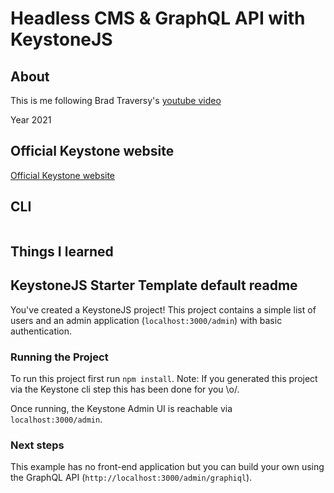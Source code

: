 # Headless CMS & GraphQL API with KeystoneJS

## About

This is me following Brad Traversy's [youtube video](https://youtu.be/3cH1BXJbfa4)

Year 2021

## Official Keystone website

[Official Keystone website](https://keystonejs.com)

## CLI

```zsh

```

## Things I learned

## KeystoneJS Starter Template default readme

You've created a KeystoneJS project! This project contains a simple list of users and an admin application (`localhost:3000/admin`) with basic authentication.

### Running the Project

To run this project first run `npm install`. Note: If you generated this project via the Keystone cli step this has been done for you \\o/.

Once running, the Keystone Admin UI is reachable via `localhost:3000/admin`.

### Next steps

This example has no front-end application but you can build your own using the GraphQL API (`http://localhost:3000/admin/graphiql`).
